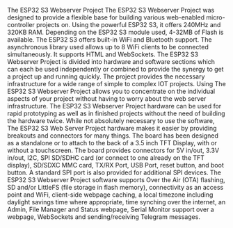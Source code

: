 The ESP32 S3 Webserver Project
The ESP32 S3 Webserver Project was designed to provide a flexible base for building various web-enabled micro-controller projects on. Using the powerful ESP32 S3,
it offers 240MHz and 320KB RAM. Depending on the ESP32 S3 module used, 4-32MB of Flash is available. The ESP32 S3 offers built-in WiFi and Bluetooth support. The
asynchronous library used allows up to 8 WiFi clients to be connected simultaneously. It supports HTML and WebSockets.
The ESP32 S3 Webserver Project is divided into hardware and software sections which can each be used independently or combined to provide the synergy to get a
project up and running quickly. The project provides the necessary infrastructure for a wide range of simple to complex IOT projects. Using The ESP32 S3 Webserver
Project allows you to concentrate on the individual aspects of your project without having to worry about the web server infrastructure. The ESP32 S3 Webserver
Project hardware can be used for rapid prototyping as well as in finished projects without the need of building the hardware twice.
While not absolutely necessary to use the software, The ESP32 S3 Web Server Project hardware makes it easier by providing breakouts and connectors for many things.
The board has been designed as a standalone or to attach to the back of a 3.5 inch TFT Display, with or without a touchscreen. The board provides connectors for
5V in/out, 3.3V in/out, I2C, SPI SD/SDHC card (or connect to one already on the TFT display), SD/SDXC MMC card, TX/RX Port, USB Port, reset button, and boot button.
A standard SPI port is also provided for additional SPI devices.
The ESP32 S3 Webserver Project software supports Over the Air (OTA) flashing, SD and/or LittleFS (file storage in flash memory), connectivity as an access point
and WiFi, client-side webpage caching, a local timezone including daylight savings time where appropriate, time synching over the internet, an Admin, File Manager
and Status webpage, Serial Monitor support over a webpage, WebSockets and sending/receiving Telegram messages.

